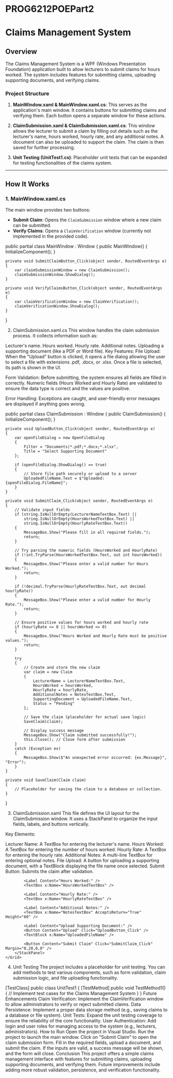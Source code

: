 # PROG6212POEPart2


# Claims Management System

## Overview

The Claims Management System is a WPF (Windows Presentation Foundation) application built to allow lecturers to submit claims for hours worked. The system includes features for submitting claims, uploading supporting documents, and verifying claims.

### Project Structure

1. **MainWindow.xaml & MainWindow.xaml.cs**: This serves as the application's main window. It contains buttons for submitting claims and verifying them. Each button opens a separate window for these actions.
   
2. **ClaimSubmission.xaml & ClaimSubmission.xaml.cs**: This window allows the lecturer to submit a claim by filling out details such as the lecturer's name, hours worked, hourly rate, and any additional notes. A document can also be uploaded to support the claim. The claim is then saved for further processing.

3. **Unit Testing (UnitTest1.cs)**: Placeholder unit tests that can be expanded for testing functionalities of the claims system.

---

## How It Works

### 1. **MainWindow.xaml.cs**

The main window provides two buttons:
- **Submit Claim**: Opens the `ClaimSubmission` window where a new claim can be submitted.
- **Verify Claims**: Opens a `ClaimVerification` window (currently not implemented in the provided code).


public partial class MainWindow : Window
{
    public MainWindow()
    {
        InitializeComponent();
    }

    private void SubmitClaimButton_Click(object sender, RoutedEventArgs e)
    {
        var claimSubmissionWindow = new ClaimSubmission();
        claimSubmissionWindow.ShowDialog();
    }

    private void VerifyClaimsButton_Click(object sender, RoutedEventArgs e)
    {
        var claimVerificationWindow = new ClaimVerification();
        claimVerificationWindow.ShowDialog();
    }
}


2. ClaimSubmission.xaml.cs
This window handles the claim submission process. It collects information such as:

Lecturer's name.
Hours worked.
Hourly rate.
Additional notes.
Uploading a supporting document (like a PDF or Word file).
Key Features:
File Upload: When the "Upload" button is clicked, it opens a file dialog allowing the user to select a file with extensions .pdf, .docx, or .xlsx. Once a file is selected, its path is shown in the UI.

Form Validation: Before submitting, the system ensures all fields are filled in correctly. Numeric fields (Hours Worked and Hourly Rate) are validated to ensure the data type is correct and the values are positive.

Error Handling: Exceptions are caught, and user-friendly error messages are displayed if anything goes wrong.


public partial class ClaimSubmission : Window
{
    public ClaimSubmission()
    {
        InitializeComponent();
    }

    private void UploadButton_Click(object sender, RoutedEventArgs e)
    {
        var openFileDialog = new OpenFileDialog
        {
            Filter = "Documents|*.pdf;*.docx;*.xlsx",
            Title = "Select Supporting Document"
        };

        if (openFileDialog.ShowDialog() == true)
        {
            // Store file path securely or upload to a server
            UploadedFileName.Text = $"Uploaded: {openFileDialog.FileName}";
        }
    }

    private void SubmitClaim_Click(object sender, RoutedEventArgs e)
    {
        // Validate input fields
        if (string.IsNullOrEmpty(LecturerNameTextBox.Text) ||
            string.IsNullOrEmpty(HoursWorkedTextBox.Text) ||
            string.IsNullOrEmpty(HourlyRateTextBox.Text))
        {
            MessageBox.Show("Please fill in all required fields.");
            return;
        }

        // Try parsing the numeric fields (HoursWorked and HourlyRate)
        if (!int.TryParse(HoursWorkedTextBox.Text, out int hoursWorked))
        {
            MessageBox.Show("Please enter a valid number for Hours Worked.");
            return;
        }

        if (!decimal.TryParse(HourlyRateTextBox.Text, out decimal hourlyRate))
        {
            MessageBox.Show("Please enter a valid number for Hourly Rate.");
            return;
        }

        // Ensure positive values for hours worked and hourly rate
        if (hourlyRate <= 0 || hoursWorked <= 0)
        {
            MessageBox.Show("Hours Worked and Hourly Rate must be positive values.");
            return;
        }

        try
        {
            // Create and store the new claim
            var claim = new Claim
            {
                LecturerName = LecturerNameTextBox.Text,
                HoursWorked = hoursWorked,
                HourlyRate = hourlyRate,
                AdditionalNotes = NotesTextBox.Text,
                SupportingDocument = UploadedFileName.Text,
                Status = "Pending"
            };

            // Save the claim (placeholder for actual save logic)
            SaveClaim(claim);

            // Display success message
            MessageBox.Show("Claim submitted successfully!");
            this.Close(); // Close form after submission
        }
        catch (Exception ex)
        {
            MessageBox.Show($"An unexpected error occurred: {ex.Message}", "Error");
        }
    }

    private void SaveClaim(Claim claim)
    {
        // Placeholder for saving the claim to a database or collection.
    }
}


3. ClaimSubmission.xaml
This file defines the UI layout for the ClaimSubmission window. It uses a StackPanel to organize the input fields, labels, and buttons vertically.

Key Elements:

Lecturer Name: A TextBox for entering the lecturer's name.
Hours Worked: A TextBox for entering the number of hours worked.
Hourly Rate: A TextBox for entering the hourly rate.
Additional Notes: A multi-line TextBox for entering optional notes.
File Upload: A button for uploading a supporting document, with a TextBlock displaying the file name once selected.
Submit Button: Submits the claim after validation.

<Window x:Class="ClaimsManagementSystem.ClaimSubmission"
        xmlns="http://schemas.microsoft.com/winfx/2006/xaml/presentation"
        xmlns:x="http://schemas.microsoft.com/winfx/2006/xaml"
        Title="Submit Claim" Height="300" Width="400">
    <Grid>
        <StackPanel Margin="20">
            <Label Content="Lecturer Name:" />
            <TextBox x:Name="LecturerNameTextBox" />

            <Label Content="Hours Worked:" />
            <TextBox x:Name="HoursWorkedTextBox" />

            <Label Content="Hourly Rate:" />
            <TextBox x:Name="HourlyRateTextBox" />

            <Label Content="Additional Notes:" />
            <TextBox x:Name="NotesTextBox" AcceptsReturn="True" Height="60" />

            <Label Content="Upload Supporting Document:" />
            <Button Content="Upload" Click="UploadButton_Click" />
            <TextBlock x:Name="UploadedFileName" />

            <Button Content="Submit Claim" Click="SubmitClaim_Click" Margin="0,20,0,0" />
        </StackPanel>
    </Grid>
</Window>


4. Unit Testing
The project includes a placeholder for unit testing. You can add methods to test various components, such as form validation, claim submission logic, and file uploading functionality.


[TestClass]
public class UnitTest1
{
    [TestMethod]
    public void TestMethod1()
    {
        // Implement test cases for the Claims Management System
    }
}
Future Enhancements
Claim Verification: Implement the ClaimVerification window to allow administrators to verify or reject submitted claims.
Data Persistence: Implement a proper data storage method (e.g., saving claims to a database or file system).
Unit Tests: Expand the unit testing coverage to ensure the reliability of the core functionality.
User Authentication: Add login and user roles for managing access to the system (e.g., lecturers, administrators).
How to Run
Open the project in Visual Studio.
Run the project to launch the main window.
Click on "Submit Claim" to open the claim submission form.
Fill in the required fields, upload a document, and submit the claim.
If the inputs are valid, a success message will be shown, and the form will close.
Conclusion
This project offers a simple claims management interface with features for submitting claims, uploading supporting documents, and verifying them. Future improvements include adding more robust validation, persistence, and verification functionality.
